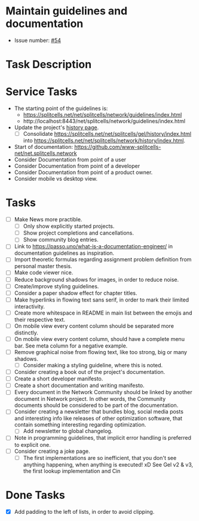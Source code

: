 # Maintain guidelines and documentation

* Issue number: [\#54](https://codeberg.org/splitcells-net/net.splitcells.network.community/issues/54)

# Task Description
# Service Tasks
* The starting point of the guidelines is:
    * https://splitcells.net/net/splitcells/network/guidelines/index.html
    * http://localhost:8443/net/splitcells/network/guidelines/index.html
* Update the project's [history page](https://splitcells.net/net/splitcells/network/history/index.html).
  * [ ] Consolidate https://splitcells.net/net/splitcells/gel/history/index.html into https://splitcells.net/net/splitcells/network/history/index.html.
* Start of documentation: https://github.com/www-splitcells-net/net.splitcells.network
* Consider Documentation from point of a user
* Consider Documentation from point of a developer
* Consider Documentation from point of a product owner.
* Consider mobile vs desktop view.
# Tasks
* [ ] Make News more practible.
    * [ ] Only show explicitly started projects.
    * [ ] Show project completions and cancellations.
    * [ ] Show community blog entries.
* [ ] Link to https://passo.uno/what-is-a-documentation-engineer/ in documentation guidelines as inspiration.
* [ ] Import theoretic formulas regarding assignment problem definition from personal master thesis.
* [ ] Make code viewer nice.
* [ ] Reduce background shadows for images, in order to reduce noise. 
* [ ] Create/improve styling guidelines.
* [ ] Consider a paper shadow effect for chapter titles.
* [ ] Make hyperlinks in flowing text sans serif, in order to mark their limited interactivity.
* [ ] Create more whitespace in README in main list between the emojis and their respective text.
* [ ] On mobile view every content column should be separated more distinctly.
* [ ] On mobile view every content column, should have a complete menu bar.
  See meta column for a negative example.
* [ ] Remove graphical noise from flowing text, like too strong, big or many shadows.
    * [ ] Consider making a styling guideline, where this is noted.
* [ ] Consider creating a book out of the project's documentation.
* [ ] Create a short developer manifesto.
* [ ] Create a short documentation and writing manifesto.
* [ ] Every document in the Network Community should be linked by another document in Network project.
  In other words, the Community documents should be considered to be part of the documentation.
* [ ] Consider creating a newsletter that bundles blog, social media posts and interesting info like releases of other optimization software, that contain something interesting regarding optimization.
    * [ ] Add newsletter to global changelog.
* [ ] Note in programming guidelines, that implicit error handling is preferred to explicit one.
* [ ] Consider creating a joke page.
    * [ ] The first implementations are so inefficient, that you don't see anything happening, when anything is executed! xD See Gel v2 & v3, the first lookup implementation and Cin
# Done Tasks
* [x] Add padding to the left of lists, in order to avoid clipping.